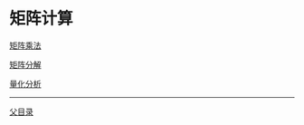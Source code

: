 # 矩阵计算

[矩阵乘法](matrix_multiply/ReadME.md)

[矩阵分解](matrix_decomposition/ReadME.md)

[量化分析](metric_analysis/ReadME.md)

---
[父目录](../ReadME.md)